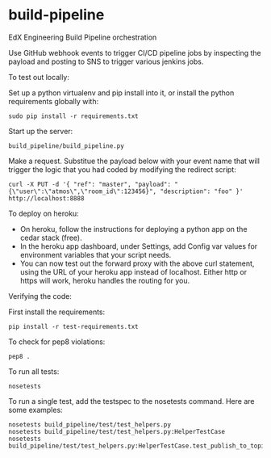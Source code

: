 # build-pipeline
EdX Engineering Build Pipeline orchestration

Use GitHub webhook events to trigger CI/CD pipeline jobs by inspecting the payload
and posting to SNS to trigger various jenkins jobs.

To test out locally:

Set up a python virtualenv and pip install into it, or install the python requirements globally with:
```
sudo pip install -r requirements.txt
```
Start up the server:
```
build_pipeline/build_pipeline.py
```

Make a request. Substitue the payload below with your event name that will trigger the logic
that you had coded by modifying the redirect script:
```
curl -X PUT -d '{ "ref": "master", "payload": "{\"user\":\"atmos\",\"room_id\":123456}", "description": "foo" }' http://localhost:8888
```

To deploy on heroku:

* On heroku, follow the instructions for deploying a python app on the cedar stack (free).
* In the heroku app dashboard, under Settings, add Config var values for environment variables that your script needs.
* You can now test out the forward proxy with the above curl statement, using the URL of your heroku app instead
of localhost. Either http or https will work, heroku handles the routing for you.

Verifying the code:

First install the requirements:
```
pip install -r test-requirements.txt
```
To check for pep8 violations:
```
pep8 .
```
To run all tests:
```
nosetests
```
To run a single test, add the testspec to the nosetests command. Here are some examples:
```
nosetests build_pipeline/test/test_helpers.py
nosetests build_pipeline/test/test_helpers.py:HelperTestCase
nosetests build_pipeline/test/test_helpers.py:HelperTestCase.test_publish_to_topic
```
